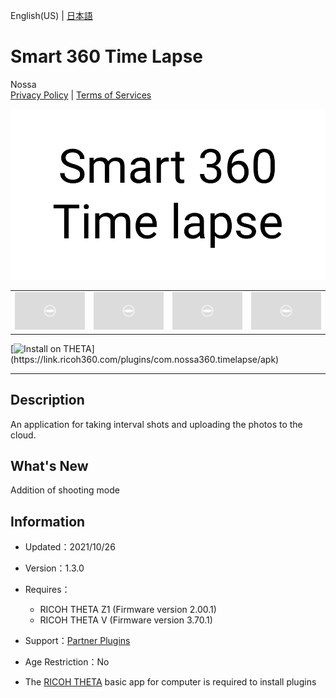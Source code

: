 English(US) | [日本語](README.ja.md)

# Smart 360 Time Lapse
Nossa  
[Privacy Policy](../../README.md#privacy-policy) | [Terms of Services](../../README.md#terms-of-services)

<div align="center">
 <img src="1.png">

 <table>
  <tr>
   <td><img src="../../resources/common/img/noimg.png"></td>
   <td><img src="../../resources/common/img/noimg.png"></td>
   <td><img src="../../resources/common/img/noimg.png"></td>
   <td><img src="../../resources/common/img/noimg.png"></td>
  </tr>
 </table>
</div>

[![Install on THETA](https://assets.ricoh360.com/image/upload/v1/front/theta/install-button.svg?)](https://link.ricoh360.com/plugins/com.nossa360.timelapse/apk)

***

## Description
An application for taking interval shots and uploading the photos to the cloud.

## What's New
Addition of shooting mode

## Information
  * Updated：2021/10/26
  * Version：1.3.0
  * Requires：
    * RICOH THETA Z1 (Firmware version 2.00.1)
    * RICOH THETA V (Firmware version 3.70.1)
  * Support：[Partner Plugins](https://nossa360biz.com/support)
  * Age Restriction：No

* The [RICOH THETA](https://theta360.com/ja/about/application/pc.html#app-detail-01) basic app for computer is required to install plugins
